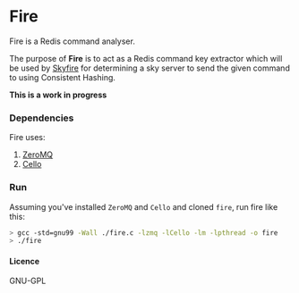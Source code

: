 # Fire

Fire is a Redis command analyser. 

The purpose of __Fire__ is to act as a Redis command key extractor which will be used by 
[Skyfire](https://github.com/younisshah/skyfire) for determining a sky server to send the given 
command to using Consistent Hashing.

__This is a work in progress__

### Dependencies

Fire uses:

1) [ZeroMQ](zeromq.org)
2) [Cello](http://libcello.org)

### Run
Assuming you've installed `ZeroMQ` and `Cello` and cloned `fire`, run fire like this:

```bash
> gcc -std=gnu99 -Wall ./fire.c -lzmq -lCello -lm -lpthread -o fire
> ./fire
```

#### Licence

GNU-GPL

